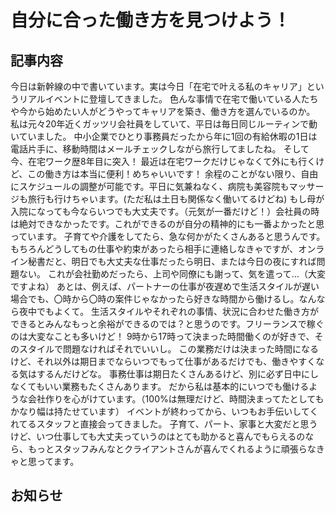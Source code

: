 # 自分に合った働き方を見つけよう！

## 記事内容
今日は新幹線の中で書いています。実は今日「在宅で叶える私のキャリア」というリアルイベントに登壇してきました。
色んな事情で在宅で働いている人たちや今から始めたい人がどうやってキャリアを築き、働き方を選んでいるのか。
私は元々20年近くガッツリ会社員をしていて、平日は毎日同じルーティンで動いていました。
中小企業でひとり事務員だったから年に1回の有給休暇の1日は電話片手に、移動時間はメールチェックしながら旅行してましたね。
そして今、在宅ワーク歴8年目に突入！
最近は在宅ワークだけじゃなくて外にも行くけど、この働き方は本当に便利！めちゃいいです！
余程のことがない限り、自由にスケジュールの調整が可能です。平日に気兼ねなく、病院も美容院もマッサージも旅行も行けちゃいます。(ただ私は土日も関係なく働いてるけどね)
もし母が入院になっても今ならいつでも大丈夫です。（元気が一番だけど！）会社員の時は絶対できなかったです。これができるのが自分の精神的にも一番よかったと思っています。
子育てや介護をしてたら、急な何かがたくさんあると思うんです。もちろんどうしてもの仕事や約束があったら相手に連絡しなきゃですが、オンライン秘書だと、明日でも大丈夫な仕事だったら明日、または今日の夜にすれば問題ない。
これが会社勤めだったら、上司や同僚にも謝って、気を遣って…（大変ですよね）
あとは、例えば、パートナーの仕事が夜遅めで生活スタイルが遅い場合でも、〇時から〇時の案件じゃなかったら好きな時間から働けるし。なんなら夜中でもよくて。
生活スタイルやそれぞれの事情、状況に合わせた働き方ができるとみんなもっと余裕ができるのでは？と思うのです。フリーランスで稼ぐのは大変なことも多いけど！
9時から17時って決まった時間働くのが好きで、そのスタイルで問題なければそれでいいし。
この業務だけは決まった時間になるけど、それ以外は期日までならいつでもって仕事があるだけでも、働きやすくなる気はするんだけどな。
事務仕事は期日たくさんあるけど、別に必ず日中にしなくてもいい業務もたくさんあります。
だから私は基本的にいつでも働けるような会社作りを心がけています。（100%は無理だけど、時間決まってたとしてもかなり幅は持たせています）
イベントが終わってから、いつもお手伝いしてくれてるスタッフと直接会ってきました。
子育て、パート、家事と大変だと思うけど、いつ仕事しても大丈夫っていうのはとても助かると喜んでもらえるのなら、もっとスタッフみんなとクライアントさんが喜んでくれるように頑張らなきゃと思ってます。

## お知らせ
